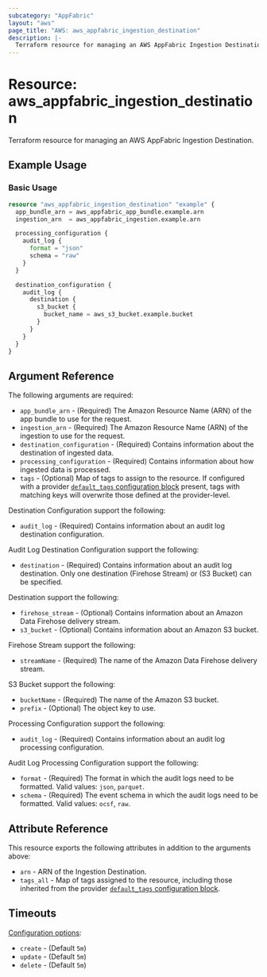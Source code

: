 ```yaml
---
subcategory: "AppFabric"
layout: "aws"
page_title: "AWS: aws_appfabric_ingestion_destination"
description: |-
  Terraform resource for managing an AWS AppFabric Ingestion Destination.
---
```


# Resource: aws_appfabric_ingestion_destination

Terraform resource for managing an AWS AppFabric Ingestion Destination.

## Example Usage

### Basic Usage

```terraform
resource "aws_appfabric_ingestion_destination" "example" {
  app_bundle_arn = aws_appfabric_app_bundle.example.arn
  ingestion_arn  = aws_appfabric_ingestion.example.arn

  processing_configuration {
    audit_log {
      format = "json"
      schema = "raw"
    }
  }

  destination_configuration {
    audit_log {
      destination {
        s3_bucket {
          bucket_name = aws_s3_bucket.example.bucket
        }
      }
    }
  }
}
```

## Argument Reference

The following arguments are required:

* `app_bundle_arn` - (Required) The Amazon Resource Name (ARN) of the app bundle to use for the request.
* `ingestion_arn` - (Required) The Amazon Resource Name (ARN) of the ingestion to use for the request.
* `destination_configuration` - (Required) Contains information about the destination of ingested data.
* `processing_configuration` - (Required) Contains information about how ingested data is processed.
* `tags` - (Optional) Map of tags to assign to the resource. If configured with a provider [`default_tags` configuration block](https://registry.terraform.io/providers/hashicorp/aws/latest/docs#default_tags-configuration-block) present, tags with matching keys will overwrite those defined at the provider-level.

Destination Configuration support the following:

* `audit_log` - (Required) Contains information about an audit log destination configuration.

Audit Log Destination Configuration support the following:

* `destination` - (Required) Contains information about an audit log destination. Only one destination (Firehose Stream) or (S3 Bucket) can be specified. 

Destination support the following:

* `firehose_stream` - (Optional) Contains information about an Amazon Data Firehose delivery stream.
* `s3_bucket` - (Optional) Contains information about an Amazon S3 bucket.

Firehose Stream support the following:

* `streamName` - (Required) The name of the Amazon Data Firehose delivery stream.

S3 Bucket support the following:

* `bucketName` - (Required) The name of the Amazon S3 bucket.
* `prefix` - (Optional) The object key to use.

Processing Configuration support the following:

* `audit_log` - (Required) Contains information about an audit log processing configuration.

Audit Log Processing Configuration support the following:

* `format` - (Required) The format in which the audit logs need to be formatted. Valid values: `json`, `parquet`.
* `schema` - (Required) The event schema in which the audit logs need to be formatted. Valid values: `ocsf`, `raw`.

## Attribute Reference

This resource exports the following attributes in addition to the arguments above:

* `arn` - ARN of the Ingestion Destination.
* `tags_all` - Map of tags assigned to the resource, including those inherited from the provider [`default_tags` configuration block](https://registry.terraform.io/providers/hashicorp/aws/latest/docs#default_tags-configuration-block).

## Timeouts

[Configuration options](https://developer.hashicorp.com/terraform/language/resources/syntax#operation-timeouts):

* `create` - (Default `5m`)
* `update` - (Default `5m`)
* `delete` - (Default `5m`)